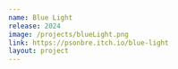 ```yaml
---
name: Blue Light
release: 2024
image: /projects/blueLight.png
link: https://psonbre.itch.io/blue-light
layout: project
---
```

